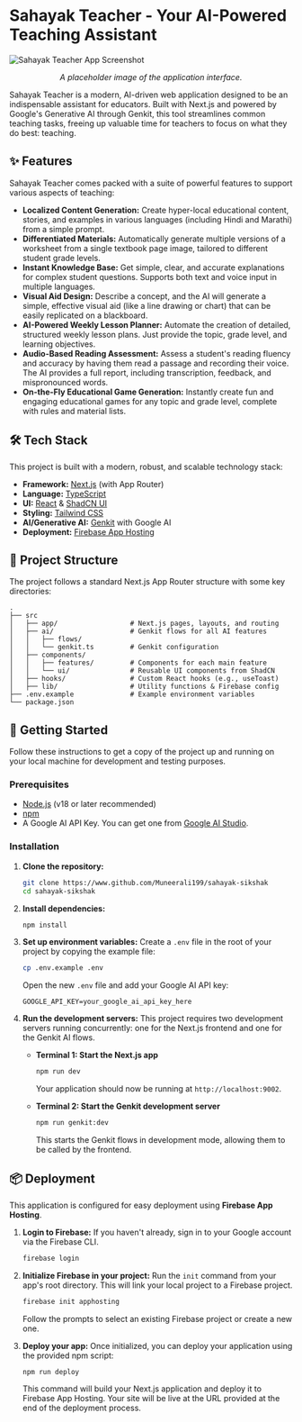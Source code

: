 # Sahayak Teacher - Your AI-Powered Teaching Assistant

![Sahayak Teacher App Screenshot](https://placehold.co/800x400.png)
*<p align="center">A placeholder image of the application interface.</p>*

Sahayak Teacher is a modern, AI-driven web application designed to be an indispensable assistant for educators. Built with Next.js and powered by Google's Generative AI through Genkit, this tool streamlines common teaching tasks, freeing up valuable time for teachers to focus on what they do best: teaching.

## ✨ Features

Sahayak Teacher comes packed with a suite of powerful features to support various aspects of teaching:

*   **Localized Content Generation:** Create hyper-local educational content, stories, and examples in various languages (including Hindi and Marathi) from a simple prompt.
*   **Differentiated Materials:** Automatically generate multiple versions of a worksheet from a single textbook page image, tailored to different student grade levels.
*   **Instant Knowledge Base:** Get simple, clear, and accurate explanations for complex student questions. Supports both text and voice input in multiple languages.
*   **Visual Aid Design:** Describe a concept, and the AI will generate a simple, effective visual aid (like a line drawing or chart) that can be easily replicated on a blackboard.
*   **AI-Powered Weekly Lesson Planner:** Automate the creation of detailed, structured weekly lesson plans. Just provide the topic, grade level, and learning objectives.
*   **Audio-Based Reading Assessment:** Assess a student's reading fluency and accuracy by having them read a passage and recording their voice. The AI provides a full report, including transcription, feedback, and mispronounced words.
*   **On-the-Fly Educational Game Generation:** Instantly create fun and engaging educational games for any topic and grade level, complete with rules and material lists.

## 🛠️ Tech Stack

This project is built with a modern, robust, and scalable technology stack:

*   **Framework:** [Next.js](https://nextjs.org/) (with App Router)
*   **Language:** [TypeScript](https://www.typescriptlang.org/)
*   **UI:** [React](https://react.dev/) & [ShadCN UI](https://ui.shadcn.com/)
*   **Styling:** [Tailwind CSS](https://tailwindcss.com/)
*   **AI/Generative AI:** [Genkit](https://firebase.google.com/docs/genkit) with Google AI
*   **Deployment:** [Firebase App Hosting](https://firebase.google.com/docs/app-hosting)

## 📂 Project Structure

The project follows a standard Next.js App Router structure with some key directories:

```
.
├── src
│   ├── app/                  # Next.js pages, layouts, and routing
│   ├── ai/                   # Genkit flows for all AI features
│   │   ├── flows/
│   │   └── genkit.ts         # Genkit configuration
│   ├── components/
│   │   ├── features/         # Components for each main feature
│   │   └── ui/               # Reusable UI components from ShadCN
│   ├── hooks/                # Custom React hooks (e.g., useToast)
│   ├── lib/                  # Utility functions & Firebase config
├── .env.example              # Example environment variables
└── package.json
```

## 🚀 Getting Started

Follow these instructions to get a copy of the project up and running on your local machine for development and testing purposes.

### Prerequisites

*   [Node.js](https://nodejs.org/) (v18 or later recommended)
*   [npm](https://www.npmjs.com/)
*   A Google AI API Key. You can get one from [Google AI Studio](https://aistudio.google.com/app/apikey).

### Installation

1.  **Clone the repository:**
    ```bash
    git clone https://www.github.com/Muneerali199/sahayak-sikshak
    cd sahayak-sikshak
    ```

2.  **Install dependencies:**
    ```bash
    npm install
    ```

3.  **Set up environment variables:**
    Create a `.env` file in the root of your project by copying the example file:
    ```bash
    cp .env.example .env
    ```
    Open the new `.env` file and add your Google AI API key:
    ```
    GOOGLE_API_KEY=your_google_ai_api_key_here
    ```

4.  **Run the development servers:**
    This project requires two development servers running concurrently: one for the Next.js frontend and one for the Genkit AI flows.

    *   **Terminal 1: Start the Next.js app**
        ```bash
        npm run dev
        ```
        Your application should now be running at `http://localhost:9002`.

    *   **Terminal 2: Start the Genkit development server**
        ```bash
        npm run genkit:dev
        ```
        This starts the Genkit flows in development mode, allowing them to be called by the frontend.

## 📦 Deployment

This application is configured for easy deployment using **Firebase App Hosting**.

1.  **Login to Firebase:**
    If you haven't already, sign in to your Google account via the Firebase CLI.
    ```bash
    firebase login
    ```

2.  **Initialize Firebase in your project:**
    Run the `init` command from your app's root directory. This will link your local project to a Firebase project.
    ```bash
    firebase init apphosting
    ```
    Follow the prompts to select an existing Firebase project or create a new one.

3.  **Deploy your app:**
    Once initialized, you can deploy your application using the provided npm script:
    ```bash
    npm run deploy
    ```
    This command will build your Next.js application and deploy it to Firebase App Hosting. Your site will be live at the URL provided at the end of the deployment process.
